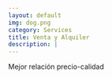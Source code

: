 ```yaml
---
layout: default
img: dog.png
category: Services
title: Venta y Alquiler
description: |
---
```

  Mejor relación precio-calidad
